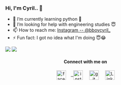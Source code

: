 ### Hi, I'm Cyril.. 👋 
  

- 🌱 I’m currently learning python 🐍
- 🤔 I’m looking for help with engineering studies 😇
- 📫 How to reach me: <a href="https://instagram.com/bboycyril_/">Instagram -- @bboycyril_</a> 
- ⚡ Fun fact: I got no idea what I'm doing 😇😂


<img src="https://github-readme-stats.vercel.app/api?username=cyril1010">

<img src="https://github-readme-stats.vercel.app/api/top-langs/?username=cyril1010&amp;">


<h4 align="center">Connect with me on</h4>
<p align="center">
<a href="https://fb.com/cyril10100" target="blank"><img align="center" src="https://cdn.jsdelivr.net/npm/simple-icons@3.0.1/icons/facebook.svg" alt="facebook" height="30" width="30" /></a> &nbsp;&nbsp;
<a href="https://instagram.com/bboycyril_/" target="blank"> &nbsp <img align="center" src="https://cdn.jsdelivr.net/npm/simple-icons@3.0.1/icons/instagram.svg" alt="instagram" height="30" width="30" /></a> &nbsp;&nbsp;&nbsp;
<a href="https://github.com/cyril1010/" target="blank"><img align="center" src="https://cdn.jsdelivr.net/npm/simple-icons@3.0.1/icons/github.svg" alt="git" height="30" width="30" /></a> &nbsp;&nbsp;&nbsp;
<a href="https://www.linkedin.com/in/cyril1010" target="blank"><img align="center" src="https://cdn.jsdelivr.net/npm/simple-icons@3.0.1/icons/linkedin.svg" alt="LinkedIn" height="30" width="30" /></a> 
 
